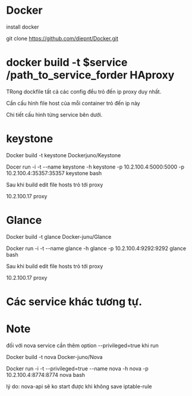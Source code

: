 Docker
=======
install docker

git clone https://github.com/diepnt/Docker.git

docker build -t $service /path_to_service_forder
HAproxy
====
TRong dockfile tất cả các config đểu trỏ đến ip proxy duy nhất.

Cần cấu hình file host của mỗi container trỏ đến ip này

Chi tiết cấu hình từng service bên dưới.

keystone
=======
Docker build -t keystone Dockerjuno/Keystone

Docer run -i -t --name keystone -h keystone -p 10.2.100.4:5000:5000 -p 10.2.100.4:35357:35357 keystone bash

Sau khi build edit file hosts trỏ tới proxy

10.2.100.17         proxy


Glance
====
Docker build -t glance Docker-junu/Glance

Docker run -i -t --name glance -h glance -p 10.2.100.4:9292:9292 glance bash

Sau khi build edit file hosts trỏ tới proxy

10.2.100.17         proxy

Các service khác tương tự.
====

Note
===

đối với nova service cần thêm option --privileged=true khi run

Docker build -t nova Docker-juno/Nova

Docker run -i -t --privileged=true --name nova -h nova -p 10.2.100.4:8774:8774 nova bash

lý do: nova-api sẽ ko start được khi không save iptable-rule

